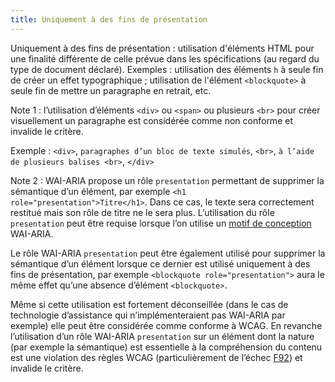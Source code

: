 ```yaml
---
title: Uniquement à des fins de présentation
---
```


Uniquement à des fins de présentation : utilisation d'éléments HTML pour une finalité différente de celle prévue dans les spécifications (au regard du type de document déclaré). Exemples : utilisation des éléments `h` à seule fin de créer un effet typographique ; utilisation de l'élément `<blockquote>` à seule fin de mettre un paragraphe en retrait, etc.

Note 1 : l’utilisation d’éléments `<div>` ou `<span>` ou plusieurs `<br>` pour créer visuellement un paragraphe est considérée comme non conforme et invalide le critère.

Exemple : `<div>`, `paragraphes d’un bloc de texte simulés`, `<br>`, `à l’aide de plusieurs balises <br>`, `</div>`

Note 2 : WAI-ARIA propose un rôle `presentation` permettant de supprimer la sémantique d’un élément, par exemple `<h1 role="presentation">Titre</h1>`. Dans ce cas, le texte sera correctement restitué mais son rôle de titre ne le sera plus. L’utilisation du rôle `presentation` peut être requise lorsque l’on utilise un [motif de conception](#motif-de-conception) WAI-ARIA.

Le rôle WAI-ARIA `presentation` peut être également utilisé pour supprimer la sémantique d’un élément lorsque ce dernier est utilisé uniquement à des fins de présentation, par exemple `<blockquote role="presentation">` aura le même effet qu’une absence d’élément `<blockquote>`.

Même si cette utilisation est fortement déconseillée (dans le cas de technologie d’assistance qui n’implémenteraient pas WAI-ARIA par exemple) elle peut être considérée comme conforme à WCAG. En revanche l’utilisation d’un rôle WAI-ARIA `presentation` sur un élément dont la nature (par exemple la sémantique) est essentielle à la compréhension du contenu est une violation des règles WCAG (particulièrement de l’échec [F92](https://www.w3.org/WAI/WCAG21/Techniques/failures/F92)) et invalide le critère.
